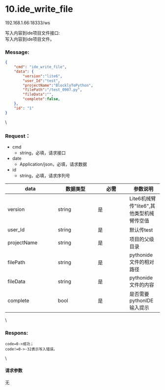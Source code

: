 # 10.ide\_write\_file

192.168.1.66:18333/ws

写入内容到ide项目文件接口:\
写入内容到ide项目文件。

### Message: <a href="#message" id="message"></a>

```json
{
    "cmd": "ide_write_file",
    "data": {
        "version":"lite6",
        "user_Id":"test",
        "projectName":"BlocklyToPython",
        "filePath":"/test_0907.py",
        "fileData":"",
        "complete":false, 
    },
    "id": "1"
}
```

\


### Request： <a href="#request" id="request"></a>

* cmd
  * string，必填，请求接口
* date
  * Application/json，必填，请求数据
* id
  * string，必填，请求序列号

<table><thead><tr><th width="148">data</th><th width="114">数据类型</th><th width="87">必需</th><th>参数说明</th></tr></thead><tbody><tr><td>version</td><td>string</td><td>是</td><td>Lite6机械臂传"lite6",其他类型机械臂传空值</td></tr><tr><td>user_Id</td><td>string</td><td>是</td><td>默认传test</td></tr><tr><td>projectName</td><td>string</td><td>是</td><td>项目的父级目录</td></tr><tr><td>filePath</td><td>string</td><td>是</td><td>pythonide文件的相对路径</td></tr><tr><td>fileData</td><td>string</td><td>是</td><td>pythonide文件的内容</td></tr><tr><td>complete</td><td>bool</td><td>是</td><td>是否需要pythonIDE输入提示</td></tr></tbody></table>

\


### Respons: <a href="#respons" id="respons"></a>

```clean
code=0->成功；
code!=0->-32表示写入错误。
```

\


#### 请求参数

无

